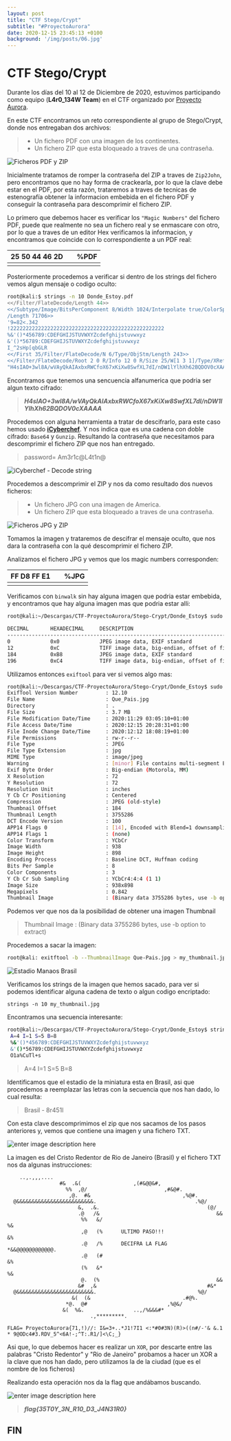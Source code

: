 ```yaml
---
layout: post
title: "CTF Stego/Crypt"
subtitle: "#ProyectoAurora"
date: 2020-12-15 23:45:13 +0100
background: '/img/posts/06.jpg'
---
```


# CTF Stego/Crypt

Durante los días del 10 al 12 de Diciembre de 2020, estuvimos participando como equipo (**L4r0_134W Team**) en el CTF organizado por [Proyecto Aurora](https://www.proyecto-aurora.org/).

En este CTF encontramos un reto correspondiente al grupo de Stego/Crypt, donde nos entregaban dos archivos:

>- Un fichero PDF con una imagen de los continentes.
>- Un fichero ZIP que esta bloqueado a traves de una contraseña.

![Ficheros PDF y ZIP](https://ch4m17ux.github.io/img/posts/Donde_Estoy.jpg)

Inicialmente tratamos de romper la contraseña del ZIP a traves de `Zip2John`, pero encontramos que no hay forma de crackearla, por lo que la clave debe estar en el PDF, por esta razón, trataremos a traves de tecnicas de estenografía obtener la informacion embebida en el fichero PDF y conseguir la contraseña para descomprimir el fichero ZIP.

Lo primero que debemos hacer es verificar los `"Magic Numbers"` del fichero PDF, puede que realmente no sea un fichero real y se enmascare con otro, por lo que a traves de un editor Hex verificamos la informacion, y encontramos que coincide con lo correspondiente a un PDF real:

| 25 50 44 46 2D |  |  %PDF |
|--|--|--|
|  |  |  |

Posteriormente procedemos a verificar si dentro de los strings del fichero vemos algun mensaje o codigo oculto:

```sh
root@kali:$ strings -n 10 Donde_Estoy.pdf 
<</Filter/FlateDecode/Length 44>>
<</Subtype/Image/BitsPerComponent 8/Width 1024/Interpolate true/ColorSpace/DeviceRGB/Height 576/Filter[/DCTDecode]/Type/XObject
/Length 71706>>
'9=82<.342
!22222222222222222222222222222222222222222222222222
%&'()*456789:CDEFGHIJSTUVWXYZcdefghijstuvwxyz
&'()*56789:CDEFGHIJSTUVWXYZcdefghijstuvwxyz
I_^2sHp[qbGLR
<</First 35/Filter/FlateDecode/N 6/Type/ObjStm/Length 243>>
<</Filter/FlateDecode/Root 2 0 R/Info 12 0 R/Size 25/W[1 3 1]/Type/XRef/Length 53>>
"H4sIAO+3wl8A/wVAyQkAIAxbxRWCfoX67xKiXw8SwfXL7dI/nDW1lYlhXh62BQDOV0cXAAAA"
```
Encontramos que tenemos una sencuencia alfanumerica que podria ser algun texto cifrado:
>***H4sIAO+3wl8A/wVAyQkAIAxbxRWCfoX67xKiXw8SwfXL7dI/nDW1lYlhXh62BQDOV0cXAAAA***

Procedemos con alguna herramienta a tratar de descifrarlo, para este caso hemos usado [**iCyberchef**](http://icyberchef.com/).  Y nos indica que es una cadena con doble cifrado: `Base64`  y `Gunzip`.  Resultando la contraseña que necesitamos para descomprimir el fichero ZIP que nos han entregado.

> password= Am3r1c@L4t1n@

![iCyberchef - Decode string](https://ch4m17ux.github.io/img/posts/stego-1.jpg)

Procedemos a descomprimir el ZIP y nos da como resultado dos nuevos ficheros: 
>- Un fichero JPG con una imagen de America.
>- Un fichero ZIP que esta bloqueado a traves de una contraseña.

![Ficheros JPG y ZIP](https://ch4m17ux.github.io/img/posts/Que_Pais.jpg)

Tomamos la imagen y trataremos de descifrar el mensaje oculto, que nos dara la contraseña con la qué descomprimir el fichero ZIP.

Analizamos el fichero JPG y vemos que los magic numbers corresponden:

| FF D8 FF E1 |  |  %JPG |
|--|--|--|
|  |  |  |

Verificamos con `binwalk` sin hay alguna imagen que podria estar embebida, y encontramos que hay alguna imagen mas que podria estar alli:

```sh
root@kali:~/Descargas/CTF-ProyectoAurora/Stego-Crypt/Donde_Estoy$ sudo binwalk Que_Pais.jpg 
    
DECIMAL       HEXADECIMAL     DESCRIPTION
--------------------------------------------------------------------------------
0             0x0             JPEG image data, EXIF standard
12            0xC             TIFF image data, big-endian, offset of first image directory: 8
184           0xB8            JPEG image data, EXIF standard
196           0xC4            TIFF image data, big-endian, offset of first image directory: 8
```

Utilizamos entonces `exiftool` para ver si vemos algo mas:

```sh
root@kali:~/Descargas/CTF-ProyectoAurora/Stego-Crypt/Donde_Estoy$ sudo exiftool Que_Pais.jpg 
ExifTool Version Number         : 12.10
File Name                       : Que_Pais.jpg
Directory                       : .
File Size                       : 3.7 MB
File Modification Date/Time     : 2020:11:29 03:05:10+01:00
File Access Date/Time           : 2020:12:15 20:28:31+01:00
File Inode Change Date/Time     : 2020:12:12 18:08:19+01:00
File Permissions                : rw-r--r--
File Type                       : JPEG
File Type Extension             : jpg
MIME Type                       : image/jpeg
Warning                         : [minor] File contains multi-segment EXIF
Exif Byte Order                 : Big-endian (Motorola, MM)
X Resolution                    : 72
Y Resolution                    : 72
Resolution Unit                 : inches
Y Cb Cr Positioning             : Centered
Compression                     : JPEG (old-style)
Thumbnail Offset                : 184
Thumbnail Length                : 3755286
DCT Encode Version              : 100
APP14 Flags 0                   : [14], Encoded with Blend=1 downsampling
APP14 Flags 1                   : (none)
Color Transform                 : YCbCr
Image Width                     : 938
Image Height                    : 898
Encoding Process                : Baseline DCT, Huffman coding
Bits Per Sample                 : 8
Color Components                : 3
Y Cb Cr Sub Sampling            : YCbCr4:4:4 (1 1)
Image Size                      : 938x898
Megapixels                      : 0.842
Thumbnail Image                 : (Binary data 3755286 bytes, use -b option to extract)
```

Podemos ver que nos da la posibilidad de obtener una imagen Thumbnail

>Thumbnail Image                 : (Binary data 3755286 bytes, use -b option to extract)

Procedemos a sacar la imagen:

```sh
root@kali: exitftool -b --ThumbnailImage Que-Pais.jpg > my_thumbnail.jpg
```

![Estadio Manaos Brasil](https://ch4m17ux.github.io/img/posts/Estadio-Stego-Aurora.jpg)

Verificamos los strings de la imagen que hemos sacado, para ver si podemos identificar alguna cadena de texto o algun codigo encriptado:

	strings -n 10 my_thumbnail.jpg

Encontramos una secuencia interesante:

```sh
root@kali:~/Descargas/CTF-ProyectoAurora/Stego-Crypt/Donde_Estoy$ strings -n 10 my_thumbnail.jpg
 A=4 I=1 S=5 B=8
 %&'()*456789:CDEFGHIJSTUVWXYZcdefghijstuvwxyz
 &'()*56789:CDEFGHIJSTUVWXYZcdefghijstuvwxyz
 O1a%CuTl+s
```

>A=4 I=1 S=5 B=8

Identificamos que el estadio de la miniatura esta en Brasil, asi que procedemos a reemplazar las letras con la secuencia que nos han dado, lo cual resulta: 
>Brasil - 8r451l

Con esta clave descomprimimos el zip que nos sacamos de los pasos anteriores y, vemos que contiene una imagen y una fichero TXT.

![enter image description here](https://ch4m17ux.github.io/img/posts/Que_Ciudad.jpg)

La imagen es del Cristo Redentor de Rio de Janeiro (Brasil) y el fichero TXT nos da algunas instrucciones: 

        ..,.,,,....                                                      
                     #&  .&(                 ,(#&@@&#,                                        
                       %%  ,@/                         ,#&@#.                                 
                        ,@.  #&                              ,%@#.                            
      @&&&&&&&&&&&&&&&&&&&&&&&&&.                                .%@/                         
                           &,  .&.                                   (@/                      
                           .@   /&                                      &&                    
                            %%   &/                                       %&                  
                            ,@   (%      ULTIMO PASO!!!                    &%                
                            .@   /%      DECIFRA LA FLAG                   *&&@@@@@@@@@@@@. 
                            .@   (#                                         &%                
                            (%   &*                                       %&                  
                            @.  (%                                      &&                    
                           &#  ,&                                    #&*                      
      @&&&&&&&&&&&&&&&&&&&&&&&&&.                                 %@/                         
                         &(  (&                              .#@%.                            
                       *@.  @#                          ,%@&/                                 
                      &(  %&.                ..,/%&&&#*                                       
                               .,*********.                                                   
    
    FLAG= ProyectoAurora{71,!)//: I&=3+..*J1!7I1 <:*#0#3N)(R)>((n#/-'& &.1  * 9@ODc4#3.RDV_5^<6A!-;^T:.R1/]<\C;_}
	
	
Asi que, lo que debemos hacer es realizar un `XOR`, por descarte entre las palabras "Cristo Redentor" y "Rio de Janeiro" probamos a hacer un XOR a la clave que nos han dado, pero utilizamos la de la ciudad (que es el nombre de los ficheros)

Realizando esta operación nos da la flag que andábamos buscando.

![enter image description here](https://ch4m17ux.github.io/img/posts/rio-de-janeiro.jpg)
>***flag{35T0Y_3N_R10_D3_J4N31R0}***

## FIN
